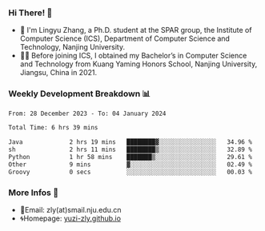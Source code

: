 ### Hi There! 👋 
- 🐳 I'm Lingyu Zhang, a Ph.D. student at the SPAR group, the Institute of Computer Science (ICS), Department of Computer Science and Technology, Nanjing University.
- 🧑‍🎓 Before joining ICS, I obtained my Bachelor’s in Computer Science and Technology from Kuang Yaming Honors School, Nanjing University, Jiangsu, China in 2021.

### Weekly Development Breakdown :bar_chart:

<!--START_SECTION:waka-->

```txt
From: 28 December 2023 - To: 04 January 2024

Total Time: 6 hrs 39 mins

Java             2 hrs 19 mins   ████████▓░░░░░░░░░░░░░░░░   34.96 %
sh               2 hrs 11 mins   ████████▒░░░░░░░░░░░░░░░░   32.89 %
Python           1 hr 58 mins    ███████▒░░░░░░░░░░░░░░░░░   29.61 %
Other            9 mins          ▓░░░░░░░░░░░░░░░░░░░░░░░░   02.49 %
Groovy           0 secs          ░░░░░░░░░░░░░░░░░░░░░░░░░   00.03 %
```

<!--END_SECTION:waka-->

<!--
### Github Contributions :octocat:

![](https://raw.githubusercontent.com/yuzi-zly/yuzi-zly/output/github-contribution-grid-snake.svg)              
-->

### More Infos 📖

- 📧Email: zly(at)smail.nju.edu.cn
- 🌀Homepage: [yuzi-zly.github.io](https://yuzi-zly.github.io/)
